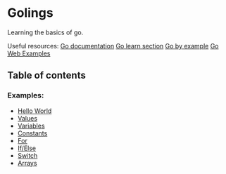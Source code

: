 # Golings

Learning the basics of go.

Useful resources:
[Go documentation](https://golang.org/doc/)
[Go learn section](https://go.dev/learn/)
[Go by example](https://gobyexample.com/)
[Go Web Examples](https://gowebexamples.com/)

## Table of contents

### Examples:

- [Hello World](/examples/hello-world)
- [Values](/examples/values)
- [Variables](/examples/variables)
- [Constants](/examples/constants)
- [For](/examples/for)
- [If/Else](/examples/if-else)
- [Switch](/examples/switch)
- [Arrays](/examples/arrays)
